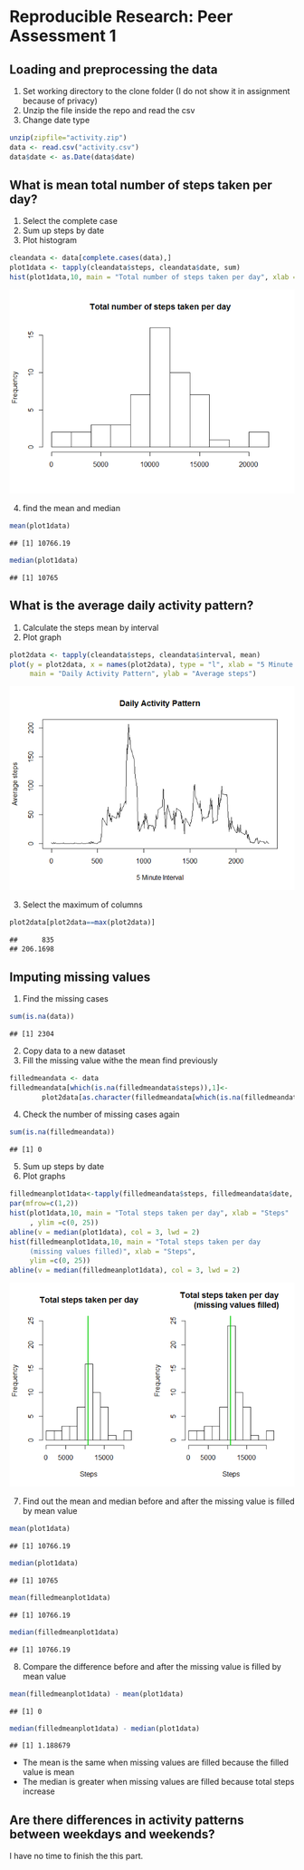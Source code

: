 # Reproducible Research: Peer Assessment 1


## Loading and preprocessing the data
1. Set working directory to the clone folder (I do not show it in assignment because of privacy)
2. Unzip the file inside the repo and read the csv
3. Change date type

```r
unzip(zipfile="activity.zip")
data <- read.csv("activity.csv")
data$date <- as.Date(data$date)
```


## What is mean total number of steps taken per day?
1. Select the complete case
2. Sum up steps by date
3. Plot histogram

```r
cleandata <- data[complete.cases(data),]
plot1data <- tapply(cleandata$steps, cleandata$date, sum) 
hist(plot1data,10, main = "Total number of steps taken per day", xlab = "")
```

![](PA1_template_files/figure-html/unnamed-chunk-2-1.png) 

4. find the mean and median

```r
mean(plot1data)
```

```
## [1] 10766.19
```

```r
median(plot1data)
```

```
## [1] 10765
```

## What is the average daily activity pattern?
1. Calculate the steps mean by interval
2. Plot graph

```r
plot2data <- tapply(cleandata$steps, cleandata$interval, mean) 
plot(y = plot2data, x = names(plot2data), type = "l", xlab = "5 Minute Interval", 
     main = "Daily Activity Pattern", ylab = "Average steps")
```

![](PA1_template_files/figure-html/unnamed-chunk-4-1.png) 

3. Select the maximum of columns

```r
plot2data[plot2data==max(plot2data)]
```

```
##      835 
## 206.1698
```


## Imputing missing values
1. Find the missing cases

```r
sum(is.na(data))
```

```
## [1] 2304
```

2. Copy data to a new dataset
3. Fill the missing value withe the mean find previously

```r
filledmeandata <- data
filledmeandata[which(is.na(filledmeandata$steps)),1]<-
        plot2data[as.character(filledmeandata[which(is.na(filledmeandata$steps)),3])]
```

4. Check the number of missing cases again

```r
sum(is.na(filledmeandata))
```

```
## [1] 0
```

5. Sum up steps by date
6. Plot graphs

```r
filledmeanplot1data<-tapply(filledmeandata$steps, filledmeandata$date, sum)
par(mfrow=c(1,2))
hist(plot1data,10, main = "Total steps taken per day", xlab = "Steps"
     , ylim =c(0, 25))
abline(v = median(plot1data), col = 3, lwd = 2)
hist(filledmeanplot1data,10, main = "Total steps taken per day  
     (missing values filled)", xlab = "Steps",
     ylim =c(0, 25))
abline(v = median(filledmeanplot1data), col = 3, lwd = 2)
```

![](PA1_template_files/figure-html/unnamed-chunk-9-1.png) 

7. Find out the mean and median before and after the missing value is filled by mean value

```r
mean(plot1data)
```

```
## [1] 10766.19
```

```r
median(plot1data)
```

```
## [1] 10765
```

```r
mean(filledmeanplot1data)
```

```
## [1] 10766.19
```

```r
median(filledmeanplot1data)
```

```
## [1] 10766.19
```

8. Compare the difference before and after the missing value is filled by mean value

```r
mean(filledmeanplot1data) - mean(plot1data)
```

```
## [1] 0
```

```r
median(filledmeanplot1data) - median(plot1data)
```

```
## [1] 1.188679
```
- The mean is the same when missing values are filled because the filled value is mean
- The median is greater when missing values are filled because total steps increase


## Are there differences in activity patterns between weekdays and weekends?
I have no time to finish the this part.
